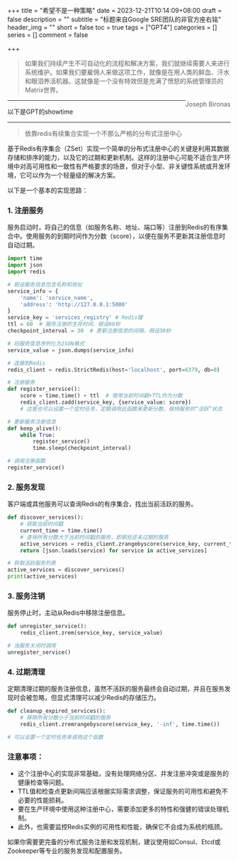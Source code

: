 +++
title = "希望不是一种策略"
date = 2023-12-21T10:14:09+08:00
draft = false
description = ""
subtitle = "标题来自Google SRE团队的非官方座右铭"
header_img = ""
short = false
toc = true
tags = ["GPT4"]
categories = []
series = []
comment = false

+++

> 如果我们持续产生不可自动化的流程和解决方案，我们就继续需要人来进行系统维护。如果我们要雇佣人来做这项工作，就像是在用人类的鲜血、汗水和眼泪养活机器。这就像是一个没有特效但是充满了愤怒的系统管理员的Matrix世界。
>
> <span style="float: right;"> Joseph Bironas</span>



---

以下是GPT的showtime

---

>  依靠redis有续集合实现一个不那么严格的分布式注册中心

基于Redis有序集合（ZSet）实现一个简单的分布式注册中心的关键是利用其数据存储和排序的能力，以及它的过期和更新机制。这样的注册中心可能不适合生产环境中对高可用性和一致性有严格要求的场景，但对于小型、非关键性系统或开发环境，它可以作为一个轻量级的解决方案。

以下是一个基本的实现思路：

### 1. 注册服务

服务启动时，将自己的信息（如服务名称、地址、端口等）注册到Redis的有序集合中。使用服务的到期时间作为分数（score），以便在服务不更新其注册信息时自动过期。

```python
import time
import json
import redis

# 假设服务信息包含名称和地址
service_info = {
    'name': 'service_name',
    'address': 'http://127.0.0.1:5000'
}
service_key = 'services_registry' # Redis键
ttl = 60  # 服务注册的生存时间，假设60秒
checkpoint_interval = 30  # 更新注册信息的间隔，假设30秒

# 将服务信息序列化为JSON格式
service_value = json.dumps(service_info)

# 连接到Redis
redis_client = redis.StrictRedis(host='localhost', port=6379, db=0)

# 注册服务
def register_service():
    score = time.time() + ttl  # 使用当前时间戳+TTL作为分数
    redis_client.zadd(service_key, {service_value: score})
    # 这里也可以设置一个定时任务，定期调用此函数来更新分数，保持服务的“活跃”状态

# 更新服务注册信息
def keep_alive():
    while True:
        register_service()
        time.sleep(checkpoint_interval)

# 调用注册函数
register_service()
```

### 2. 服务发现

客户端或其他服务可以查询Redis的有序集合，找出当前活跃的服务。

```python
def discover_services():
    # 获取当前时间戳
    current_time = time.time()
    # 查询所有分数大于当前时间戳的服务，即那些还未过期的服务
    active_services = redis_client.zrangebyscore(service_key, current_time, '+inf')
    return [json.loads(service) for service in active_services]

# 获取活跃服务列表
active_services = discover_services()
print(active_services)
```

### 3. 服务注销

服务停止时，主动从Redis中移除注册信息。

```python
def unregister_service():
    redis_client.zrem(service_key, service_value)

# 当服务关闭时调用
unregister_service()
```

### 4. 过期清理

定期清理过期的服务注册信息，虽然不活跃的服务最终会自动过期，并且在服务发现时会被忽略，但显式清理可以减少Redis的存储压力。

```python
def cleanup_expired_services():
    # 移除所有分数小于当前时间戳的服务
    redis_client.zremrangebyscore(service_key, '-inf', time.time())

# 可以设置一个定时任务来调用这个函数
```

### 注意事项：

- 这个注册中心的实现非常基础，没有处理网络分区、并发注册冲突或是服务的健康检查等问题。
- TTL值和检查点更新间隔应该根据实际需求调整，保证服务的可用性和避免不必要的性能损耗。
- 要在生产环境中使用这种注册中心，需要添加更多的特性和强健的错误处理机制。
- 此外，也需要监控Redis实例的可用性和性能，确保它不会成为系统的瓶颈。

如果你需要更完备的分布式服务注册和发现机制，建议使用如Consul、Etcd或Zookeeper等专业的服务发现和配置服务。




